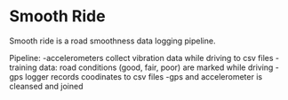 # Smooth Ride

Smooth ride is a road smoothness data logging pipeline.

Pipeline:
-accelerometers collect vibration data while driving to csv files
  -training data: road conditions (good, fair, poor) are marked while driving
-gps logger records coodinates to csv files
-gps and accelerometer is cleansed and joined 
